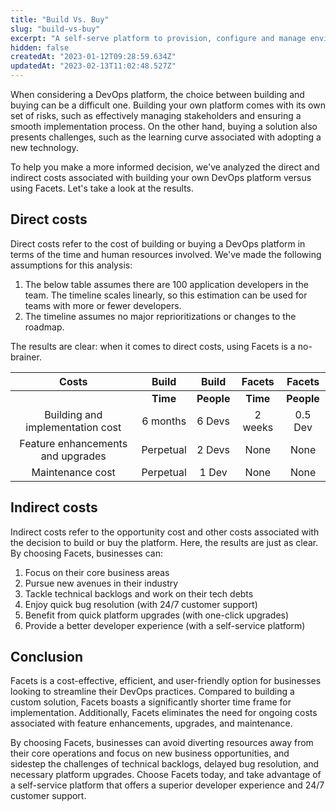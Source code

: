 ```yaml
---
title: "Build Vs. Buy"
slug: "build-vs-buy"
excerpt: "A self-serve platform to provision, configure and manage environments"
hidden: false
createdAt: "2023-01-12T09:28:59.634Z"
updatedAt: "2023-02-13T11:02:48.527Z"
---
```

When considering a DevOps platform, the choice between building and buying can be a difficult one. Building your own platform comes with its own set of risks, such as effectively managing stakeholders and ensuring a smooth implementation process. On the other hand, buying a solution also presents challenges, such as the learning curve associated with adopting a new technology.

To help you make a more informed decision, we've analyzed the direct and indirect costs associated with building your own DevOps platform versus using Facets. Let's take a look at the results.

## Direct costs

Direct costs refer to the cost of building or buying a DevOps platform in terms of the time and human resources involved. We've made the following assumptions for this analysis:

1. The below table assumes there are 100 application developers in the team. The timeline scales linearly, so this estimation can be used for teams with more or fewer developers.
2. The timeline assumes no major reprioritizations or changes to the roadmap.

The results are clear: when it comes to direct costs, using Facets is a no-brainer.

|               Costs               | **Build** |  **Build** | **Facets** | **Facets** |
| :-------------------------------: | :-------: | :--------: | :--------: | :--------: |
|                                   |  **Time** | **People** |  **Time**  | **People** |
|  Building and implementation cost |  6 months |   6 Devs   |   2 weeks  |   0.5 Dev  |
| Feature enhancements and upgrades | Perpetual |   2 Devs   |    None    |    None    |
|          Maintenance cost         | Perpetual |    1 Dev   |    None    |    None    |

## Indirect costs



Indirect costs refer to the opportunity cost and other costs associated with the decision to build or buy the platform. Here, the results are just as clear. By choosing Facets, businesses can:

1. Focus on their core business areas
2. Pursue new avenues in their industry
3. Tackle technical backlogs and work on their tech debts
4. Enjoy quick bug resolution (with 24/7 customer support)
5. Benefit from quick platform upgrades (with one-click upgrades)
6. Provide a better developer experience (with a self-service platform)

## Conclusion

Facets is a cost-effective, efficient, and user-friendly option for businesses looking to streamline their DevOps practices. Compared to building a custom solution, Facets boasts a significantly shorter time frame for implementation. Additionally, Facets eliminates the need for ongoing costs associated with feature enhancements, upgrades, and maintenance. 

By choosing Facets, businesses can avoid diverting resources away from their core operations and focus on new business opportunities, and sidestep the challenges of technical backlogs, delayed bug resolution, and necessary platform upgrades. Choose Facets today, and take advantage of a self-service platform that offers a superior developer experience and 24/7 customer support.